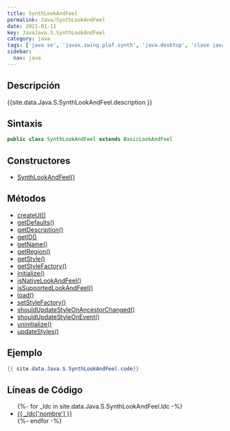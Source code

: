```yaml
---
title: SynthLookAndFeel
permalink: Java/SynthLookAndFeel
date: 2021-01-11
key: JavaJava.S.SynthLookAndFeel
category: java
tags: ['java se', 'javax.swing.plaf.synth', 'java.desktop', 'clase java', 'Java 1.5']
sidebar: 
  nav: java
---
```


## Descripción
{{site.data.Java.S.SynthLookAndFeel.description }}

## Sintaxis
~~~java
public class SynthLookAndFeel extends BasicLookAndFeel
~~~

## Constructores
* [SynthLookAndFeel()](/Java/SynthLookAndFeel/SynthLookAndFeel/)

## Métodos
* [createUI()](/Java/SynthLookAndFeel/createUI)
* [getDefaults()](/Java/SynthLookAndFeel/getDefaults)
* [getDescription()](/Java/SynthLookAndFeel/getDescription)
* [getID()](/Java/SynthLookAndFeel/getID)
* [getName()](/Java/SynthLookAndFeel/getName)
* [getRegion()](/Java/SynthLookAndFeel/getRegion)
* [getStyle()](/Java/SynthLookAndFeel/getStyle)
* [getStyleFactory()](/Java/SynthLookAndFeel/getStyleFactory)
* [initialize()](/Java/SynthLookAndFeel/initialize)
* [isNativeLookAndFeel()](/Java/SynthLookAndFeel/isNativeLookAndFeel)
* [isSupportedLookAndFeel()](/Java/SynthLookAndFeel/isSupportedLookAndFeel)
* [load()](/Java/SynthLookAndFeel/load)
* [setStyleFactory()](/Java/SynthLookAndFeel/setStyleFactory)
* [shouldUpdateStyleOnAncestorChanged()](/Java/SynthLookAndFeel/shouldUpdateStyleOnAncestorChanged)
* [shouldUpdateStyleOnEvent()](/Java/SynthLookAndFeel/shouldUpdateStyleOnEvent)
* [uninitialize()](/Java/SynthLookAndFeel/uninitialize)
* [updateStyles()](/Java/SynthLookAndFeel/updateStyles)

## Ejemplo
~~~java
{{ site.data.Java.S.SynthLookAndFeel.code}}
~~~

## Líneas de Código
<ul>
{%- for _ldc in site.data.Java.S.SynthLookAndFeel.ldc -%}
   <li>
       <a href="{{_ldc['url'] }}">{{ _ldc['nombre'] }}</a>
   </li>
{%- endfor -%}
</ul>

